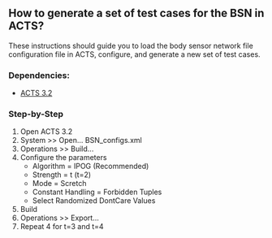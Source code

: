 ## How to generate a set of test cases for the BSN in ACTS? 

These instructions should guide you to load the body sensor network file configuration file in ACTS, configure, and generate a new set of test cases.

### Dependencies:
- [ACTS 3.2](https://csrc.nist.rip/groups/SNS/acts/documents/comparison-report.html#acts)

### Step-by-Step

1. Open ACTS 3.2
2. System >> Open... BSN_configs.xml
3. Operations >> Build...
4. Configure the parameters
    * Algorithm = IPOG (Recommended)
    * Strength = t (t=2)
    * Mode = Scretch
    * Constant Handling = Forbidden Tuples 
    * Select Randomized DontCare Values
5. Build
6. Operations >> Export...
7. Repeat 4 for t=3 and t=4